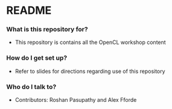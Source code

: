 # README #

### What is this repository for? ###
* This repository is contains all the OpenCL workshop content

### How do I get set up? ###
* Refer to slides for directions regarding use of this repository 

### Who do I talk to? ###
* Contributors: Roshan Pasupathy and Alex Fforde